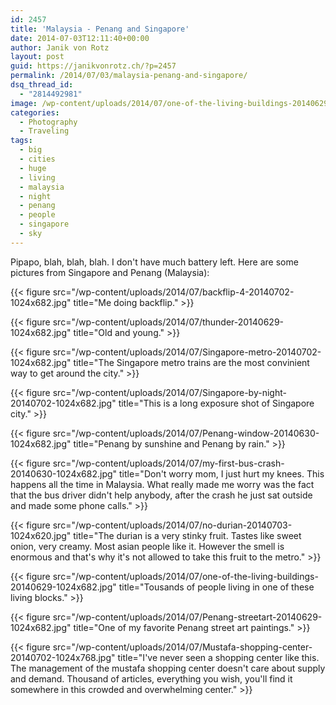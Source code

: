 ```yaml
---
id: 2457
title: 'Malaysia - Penang and Singapore'
date: 2014-07-03T12:11:40+00:00
author: Janik von Rotz
layout: post
guid: https://janikvonrotz.ch/?p=2457
permalink: /2014/07/03/malaysia-penang-and-singapore/
dsq_thread_id:
  - "2814492981"
image: /wp-content/uploads/2014/07/one-of-the-living-buildings-20140629.jpg
categories:
  - Photography
  - Traveling
tags:
  - big
  - cities
  - huge
  - living
  - malaysia
  - night
  - penang
  - people
  - singapore
  - sky
---
```

Pipapo, blah, blah, blah. I don't have much battery left. Here are some pictures from Singapore and Penang (Malaysia):
<!--more-->
{{< figure src="/wp-content/uploads/2014/07/backflip-4-20140702-1024x682.jpg" title="Me doing backflip." >}}

{{< figure src="/wp-content/uploads/2014/07/thunder-20140629-1024x682.jpg" title="Old and young." >}}

{{< figure src="/wp-content/uploads/2014/07/Singapore-metro-20140702-1024x682.jpg" title="The Singapore metro trains are the most convinient way to get around the city." >}}

{{< figure src="/wp-content/uploads/2014/07/Singapore-by-night-20140702-1024x682.jpg" title="This is a long exposure shot of Singapore city." >}}

{{< figure src="/wp-content/uploads/2014/07/Penang-window-20140630-1024x682.jpg" title="Penang by sunshine and Penang by rain." >}}

{{< figure src="/wp-content/uploads/2014/07/my-first-bus-crash-20140630-1024x682.jpg" title="Don't worry mom, I just hurt my knees. This happens all the time in Malaysia. What really made me worry was the fact that the bus driver didn't help anybody, after the crash he just sat outside and made some phone calls." >}}

{{< figure src="/wp-content/uploads/2014/07/no-durian-20140703-1024x620.jpg" title="The durian is a very stinky fruit. Tastes like sweet onion, very creamy. Most asian people like it. However the smell is enormous and that's why it's not allowed to take this fruit to the metro." >}}

{{< figure src="/wp-content/uploads/2014/07/one-of-the-living-buildings-20140629-1024x682.jpg" title="Tousands of people living in one of these living blocks." >}}

{{< figure src="/wp-content/uploads/2014/07/Penang-streetart-20140629-1024x682.jpg" title="One of my favorite Penang street art paintings." >}}

{{< figure src="/wp-content/uploads/2014/07/Mustafa-shopping-center-20140702-1024x768.jpg" title="I've never seen a shopping center like this. The management of the mustafa shopping center doesn't care about supply and demand. Thousand of articles, everything you wish, you'll find it somewhere in this crowded and overwhelming center." >}}